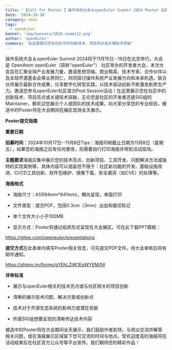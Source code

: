 ```yaml
---
title: '【Call for Poster 】操作系统大会＆openEuler Summit 2024 Poster 征集'
date: '2024-10-18'
category: news
tags:
  - openEuler
banner: 'img/banners/1026-summit2.png'
author: 'openEuler'
summary: '在这里展示您在社区中的创新技术、项目亮点或关键技术突破'
---
```




操作系统大会＆openEuler Summit 2024将于11月15日--16日在北京举行。大会是
OpenAtom openEuler（简称"openEuler"）
社区举办的开发者大会，本次大会旨在汇聚全球产业发展力量，邀请思想领袖、商业精英、技术专家、合作伙伴以及全球开源基金会等业界同仁，共同探讨操作系统产业发展方向和未来机遇，联合伙伴展示最新合作成果，分享数字化转型实践，以技术驱动创新不断激发新质生产力。邀请您参与openEuler社区首次Post
Session活动！在这里展示您在社区中的创新技术、项目亮点或关键技术突破，无论您是社区的开发者还是SIG组的Maintainer，都欢迎您展示个人或团队的技术成果，向大家分享您的专业经验，被选中的Poster将在大会期间在展区现场全天展示。

**Poster提交指南**

**重要日期**

**招募时间**：2024年10月17日\--11月8日Tips：海报印刷截止日期为11月8日（星期五），如果您的海报之后有任何更改，则需要自行打印海报并带到活动现场。





**主题要求**海报应集中展示您的技术亮点、创新项目、工具开发、问题解决方法或独特的实现案例等，具体内容可以涵盖但不限于：社区新功能的开发、基础设施改进、CI/CD工具创新、软件包维护、镜像下载、安全漏洞（如CVE）的处理等。

**海报格式**

-   海报尺寸：A1(594mm\*841mm)，横向呈现，单面打印

-   文件类型：提交PDF，包括0.3cm（3mm）出血和裁切标记

-   单个文件大小小于100MB

-   显示方式：Poster将通过纸质形式呈现在大会展区。可在此下载PPT模板：

https://gitee.com/openeuler/presentations

**提交方式**在此表单内填写Poster相关信息，可先提交PDF文件。待大会审核后将有邮件通知。

https://shimo.im/forms/gYEhLZitK1EqWYEM/fill

**评审标准**

-   展示与openEuler相关的技术亮点或与社区相关的项目创新

-   清晰的展示技术问题、解决方案或创新点

-   技术对于开源生态系统的影响力或潜在贡献

-   所属SIG组想要呈现的清晰传达技术内容

被选中的Poster将在大会期间全天展示，我们鼓励作者到场，与观众交流并解答相关问题，或在海报展示区域留下您可交流的时间与地点。受欢迎度高的海报将在活动结束后在社区官方公众号等平台宣传。我们期待您的精彩作品！
